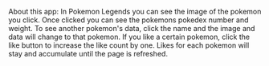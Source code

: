 About this app: 
In Pokemon Legends you can see the image of the pokemon you click. Once clicked you can see the pokemons pokedex number and weight. To see another pokemon's data, click the name and the image and data will change to that pokemon. If you like a certain pokemon, click the like button to increase the like count by one. Likes for each pokemon will stay and accumulate until the page is refreshed.